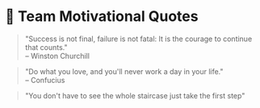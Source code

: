 # 🌟 Team Motivational Quotes

> "Success is not final, failure is not fatal: It is the courage to continue that counts."  
– Winston Churchill

<!-- ✨ Techlings, add your motivational quote below this line. One per person! -->

> "Do what you love, and you'll never work a day in your life."  
– Confucius

> "You don't have to see the whole staircase just take the first step"

